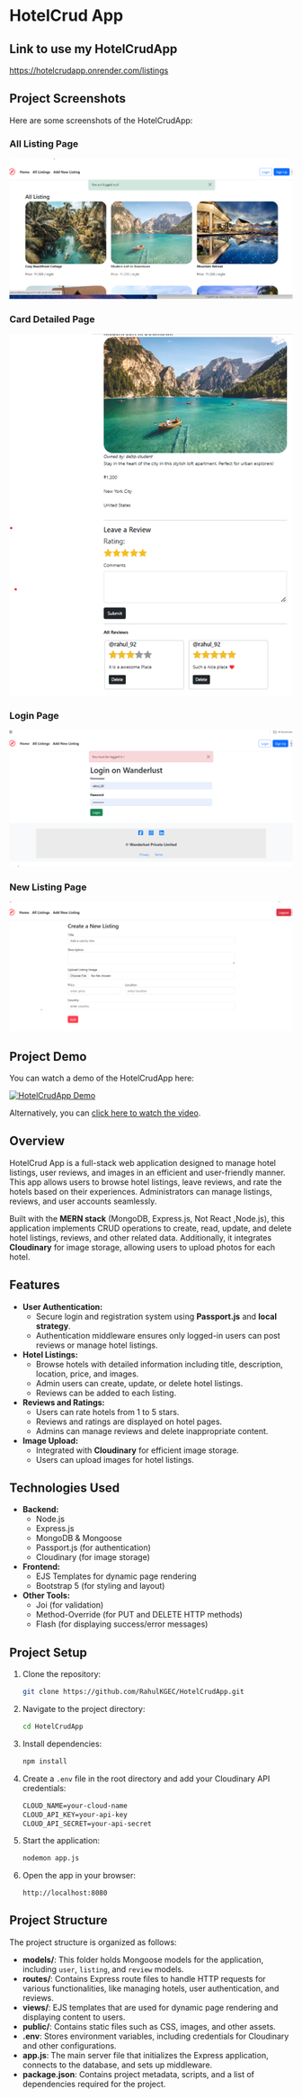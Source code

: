 
# HotelCrud App

## Link to use my HotelCrudApp
https://hotelcrudapp.onrender.com/listings
## Project Screenshots

Here are some screenshots of the HotelCrudApp:

### All Listing Page
![Homepage Screenshot](public/images/all_listing.png)

### Card Detailed Page
![Add Review Screenshot](public/images/Detailed_page.png)

### Login Page
![Add Review Screenshot](public/images/Login_page.png)

### New Listing Page
![Add Review Screenshot](public/images/New_listing-page.png)

## Project Demo

You can watch a demo of the HotelCrudApp here:

[![HotelCrudApp Demo](https://img.youtube.com/vi/JuraNCiCa2A/0.jpg)](https://www.youtube.com/watch?v=JuraNCiCa2A)

Alternatively, you can [click here to watch the video](https://www.youtube.com/watch?v=JuraNCiCa2A).

## Overview
HotelCrud App is a full-stack web application designed to manage hotel listings, user reviews, and images in an efficient and user-friendly manner. This app allows users to browse hotel listings, leave reviews, and rate the hotels based on their experiences. Administrators can manage listings, reviews, and user accounts seamlessly.

Built with the **MERN stack** (MongoDB, Express.js, Not React ,Node.js), this application implements CRUD operations to create, read, update, and delete hotel listings, reviews, and other related data. Additionally, it integrates **Cloudinary** for image storage, allowing users to upload photos for each hotel.

## Features
- **User Authentication:** 
  - Secure login and registration system using **Passport.js** and **local strategy**.
  - Authentication middleware ensures only logged-in users can post reviews or manage hotel listings.
- **Hotel Listings:**
  - Browse hotels with detailed information including title, description, location, price, and images.
  - Admin users can create, update, or delete hotel listings.
  - Reviews can be added to each listing.
- **Reviews and Ratings:**
  - Users can rate hotels from 1 to 5 stars.
  - Reviews and ratings are displayed on hotel pages.
  - Admins can manage reviews and delete inappropriate content.
- **Image Upload:**
  - Integrated with **Cloudinary** for efficient image storage.
  - Users can upload images for hotel listings.

## Technologies Used
- **Backend:**
  - Node.js
  - Express.js
  - MongoDB & Mongoose
  - Passport.js (for authentication)
  - Cloudinary (for image storage)
- **Frontend:**
  - EJS Templates for dynamic page rendering
  - Bootstrap 5 (for styling and layout)
- **Other Tools:**
  - Joi (for validation)
  - Method-Override (for PUT and DELETE HTTP methods)
  - Flash (for displaying success/error messages)

## Project Setup

1. Clone the repository:
    ```bash
    git clone https://github.com/RahulKGEC/HotelCrudApp.git
    ```

2. Navigate to the project directory:
    ```bash
    cd HotelCrudApp
    ```

3. Install dependencies:
    ```bash
    npm install
    ```

4. Create a `.env` file in the root directory and add your Cloudinary API credentials:
    ```plaintext
    CLOUD_NAME=your-cloud-name
    CLOUD_API_KEY=your-api-key
    CLOUD_API_SECRET=your-api-secret
    ```

5. Start the application:
    ```bash
    nodemon app.js
    ```

6. Open the app in your browser:
    ```plaintext
    http://localhost:8080
    ```

## Project Structure
The project structure is organized as follows:

- **models/**: This folder holds Mongoose models for the application, including `user`, `listing`, and `review` models.
- **routes/**: Contains Express route files to handle HTTP requests for various functionalities, like managing hotels, user authentication, and reviews.
- **views/**: EJS templates that are used for dynamic page rendering and displaying content to users.
- **public/**: Contains static files such as CSS, images, and other assets.
- **.env**: Stores environment variables, including credentials for Cloudinary and other configurations.
- **app.js**: The main server file that initializes the Express application, connects to the database, and sets up middleware.
- **package.json**: Contains project metadata, scripts, and a list of dependencies required for the project.




